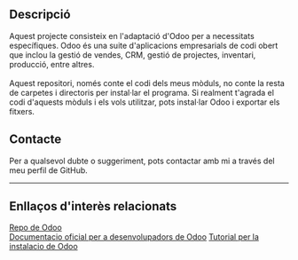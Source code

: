 ## Descripció
Aquest projecte consisteix en l'adaptació d'Odoo per a necessitats específiques. Odoo és una suite d'aplicacions empresarials de codi obert que inclou la gestió de vendes, CRM, gestió de projectes, inventari, producció, entre altres. <br/><br/>
Aquest repositori, només conte el codi dels meus mòduls, no conte la resta de carpetes i directoris per instal·lar el programa. Si realment t'agrada el codi d'aquests mòduls i els vols utilitzar, pots instal·lar Odoo i exportar els fitxers.

## Contacte
Per a qualsevol dubte o suggeriment, pots contactar amb mi a través del meu perfil de GitHub.
____
## Enllaços d'interès relacionats
[Repo de Odoo](https://github.com/odoo/odoo) <br/>
[Documentacio oficial per a desenvolupadors de Odoo](https://www.odoo.com/documentation/18.0/developer.html)
[Tutorial per la instalacio de Odoo](https://www.odoo.com/documentation/18.0/developer/tutorials/setup_guide.html)
